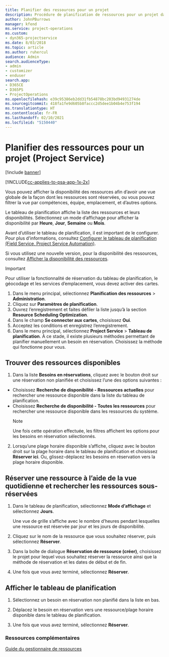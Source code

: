 ```yaml
---
title: Planifier des ressources pour un projet
description: Procédure de planification de ressources pour un projet dans Project Service
author: JohnPBurrows
manager: kfend
ms.service: project-operations
ms.custom:
- dyn365-projectservice
ms.date: 8/03/2018
ms.topic: article
ms.author: ruhercul
audience: Admin
search.audienceType:
- admin
- customizer
- enduser
search.app:
- D365CE
- D365PS
- ProjectOperations
ms.openlocfilehash: e39c95386eb2dd31fb54878bc203bd94931274de
ms.sourcegitcommit: 418fa1fe9d605b8faccc2d5dee1b04b4e753f194
ms.translationtype: HT
ms.contentlocale: fr-FR
ms.lasthandoff: 02/10/2021
ms.locfileid: "5150440"
---
```

# <a name="schedule-resources-for-a-project-project-service"></a>Planifier des ressources pour un projet (Project Service)

[!include [banner](../includes/psa-now-project-operations.md)]

[!INCLUDE[cc-applies-to-psa-app-1x-2x](../includes/cc-applies-to-psa-app-1x-2x.md)]

Vous pouvez afficher la disponibilité des ressources afin d’avoir une vue globale de la façon dont les ressources sont réservées, ou vous pouvez filtrer la vue par compétences, équipe, emplacement, et d’autres options.  
  
Le tableau de planification affiche la liste des ressources et leurs disponibilités. Sélectionnez un mode d’affichage pour afficher la disponibilité par **Heure**, **Jour**, **Semaine** ou **Mois**.  
  
Avant d’utiliser le tableau de planification, il est important de le configurer. Pour plus d’informations, consultez [Configurer le tableau de planification (Field Service, Project Service Automation)](https://docs.microsoft.com/dynamics365/field-service/configure-schedule-board).
  
Si vous utilisez une nouvelle version, pour la disponibilité des ressources, consultez [Afficher la disponibilité des ressources](../psa/view-resource-availability.md).  

> [!IMPORTANT]
>  Pour utiliser la fonctionnalité de réservation du tableau de planification, le géocodage et les services d’emplacement, vous devez activer des cartes.  
> 
> 1. Dans le menu principal, sélectionnez **Planification des ressources** > **Administration**.  
> 2. Cliquez sur **Paramètres de planification**.  
> 3. Ouvrez l’enregistrement et faites défiler la liste jusqu’à la section **Resource Scheduling Optimization**.  
> 4. Dans le champ **Se connecter aux cartes**, choisissez **Oui**.  
> 5. Acceptez les conditions et enregistrez l’enregistrement.  
> 6. Dans le menu principal, sélectionnez **Project Service** > **Tableau de planification**. À ce stade, il existe plusieurs méthodes permettant de planifier manuellement un besoin en réservation. Choisissez la méthode qui fonctionne pour vous.
  
## <a name="find-available-resources"></a>Trouver des ressources disponibles

1.  Dans la liste **Besoins en réservations**, cliquez avec le bouton droit sur une réservation non planifiée et choisissez l’une des options suivantes :  
  
- Choisissez **Recherche de disponibilité - Ressources actuelles** pour rechercher une ressource disponible dans la liste du tableau de planification.  
- Choisissez **Recherche de disponibilité - Toutes les ressources** pour rechercher une ressource disponible dans les ressources du système.  
   > [!NOTE]
   >  Une fois cette opération effectuée, les filtres affichent les options pour les besoins en réservation sélectionnés.  
  
2. Lorsqu’une plage horaire disponible s’affiche, cliquez avec le bouton droit sur la plage horaire dans le tableau de planification et choisissez **Réserver ici**. Ou, glissez-déplacez les besoins en réservation vers la plage horaire disponible.  
  

## <a name="book-a-resource-using-the-daily-view-and-find-whos-under-booked"></a>Réserver une ressource à l’aide de la vue quotidienne et rechercher les ressources sous-réservées
  
1.  Dans le tableau de planification, sélectionnez **Mode d’affichage** et sélectionnez **Jours**.  
  
    Une vue de grille s’affiche avec le nombre d’heures pendant lesquelles une ressource est réservée par jour et les jours de disponibilité.  
  
2.  Cliquez sur le nom de la ressource que vous souhaitez réserver, puis sélectionnez **Réserver**.  
  
3.  Dans la boîte de dialogue **Réservation de ressource (créer)**, choisissez le projet pour lequel vous souhaitez réserver la ressource ainsi que la méthode de réservation et les dates de début et de fin.  
  
4.  Une fois que vous avez terminé, sélectionnez **Réserver**.  
  
## <a name="view-to-the-schedule-board"></a>Afficher le tableau de planification
  
1.  Sélectionnez un besoin en réservation non planifié dans la liste en bas.  
  
2.  Déplacez le besoin en réservation vers une ressource/plage horaire disponible dans le tableau de planification.  
  
3.  Une fois que vous avez terminé, sélectionnez **Réserver**.  
  
### <a name="additional-resources"></a>Ressources complémentaires  
 [Guide du gestionnaire de ressources](../psa/resource-manager-guide.md)
